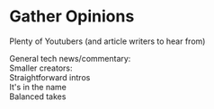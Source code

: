 # Gather Opinions

Plenty of Youtubers (and article writers to hear from)

<div class="flex flex-col items-center gap-8" >
   <v-clicks>
      <span>General tech news/commentary:</span>  
      <div class="flex gap-10">
         <LabeledLogo imgSrc="fireship.jpg" label="Fireship" />
         <LabeledLogo imgSrc="theo.jpg" label="Theo" />
         <LabeledLogo imgSrc="primagen.jpg" label="Primagen" />
      </div>
      <span>Smaller creators:</span>  
      <div class="flex gap-10">
         <div>
            <LabeledLogo imgSrc="bytebytego.jpg" label="ByteByteGo" />
            <div class="text-sm text-center italic">
            Straightforward intros
            </div>
         </div>
         <div>
            <LabeledLogo imgSrc="web-dev-simplified.jpg" label="Web Dev Simplified" />
            <div class="text-sm text-center italic">
               It's in the name
            </div>
         </div>
         <div>
            <LabeledLogo imgSrc="alex-hyett.jpg" label="Alex Hyett" />
            <div class="text-sm text-center italic">
               Balanced takes
            </div>
         </div>
      </div>
   </v-clicks>
</div>
